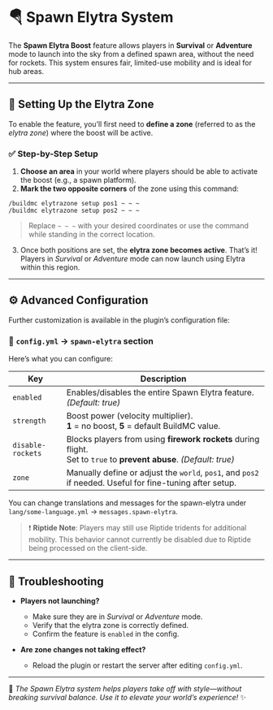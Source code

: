 # 🪂 Spawn Elytra System

The **Spawn Elytra Boost** feature allows players in **Survival** or **Adventure** mode to launch into the sky from a defined spawn area, without the need for rockets. This system ensures fair, limited-use mobility and is ideal for hub areas.

---

## 📍 Setting Up the Elytra Zone

To enable the feature, you’ll first need to **define a zone** (referred to as the *elytra zone*) where the boost will be active.

### ✅ Step-by-Step Setup

1. **Choose an area** in your world where players should be able to activate the boost (e.g., a spawn platform).
2. **Mark the two opposite corners** of the zone using this command:

```plaintext
/buildmc elytrazone setup pos1 ~ ~ ~
/buildmc elytrazone setup pos2 ~ ~ ~
```

> Replace `~ ~ ~` with your desired coordinates or use the command while standing in the correct location.

3. Once both positions are set, the **elytra zone becomes active**. That’s it! Players in *Survival* or *Adventure* mode can now launch using Elytra within this region.

---

## ⚙️ Advanced Configuration

Further customization is available in the plugin’s configuration file:

### 📄 `config.yml` → `spawn-elytra` section

Here’s what you can configure:

| Key                 | Description                                                                                                             |
|---------------------|-------------------------------------------------------------------------------------------------------------------------|
| `enabled`           | Enables/disables the entire Spawn Elytra feature. *(Default: true)*                                                     |
| `strength`          | Boost power (velocity multiplier). <br>**1** = no boost, **5** = default BuildMC value.                                 |
| `disable-rockets`   | Blocks players from using **firework rockets** during flight. <br>Set to `true` to **prevent abuse**. *(Default: true)* |
| `zone`              | Manually define or adjust the `world`, `pos1`, and `pos2` if needed. Useful for fine-tuning after setup.                |

You can change translations and messages for the spawn-elytra under `lang/some-language.yml` → `messages.spawn-elytra`.


> ❗ **Riptide Note**: Players may still use Riptide tridents for additional mobility. This behavior cannot currently be disabled due to Riptide being processed on the client-side.

---

## 🧪 Troubleshooting

* **Players not launching?**

    * Make sure they are in *Survival* or *Adventure* mode.
    * Verify that the elytra zone is correctly defined.
    * Confirm the feature is `enabled` in the config.

* **Are zone changes not taking effect?**

    * Reload the plugin or restart the server after editing `config.yml`.

---

🧱 *The Spawn Elytra system helps players take off with style—without breaking survival balance. Use it to elevate your world’s experience!* ✨
